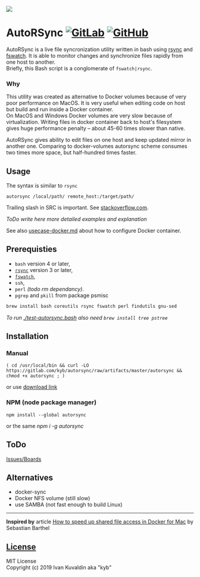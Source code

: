[![](https://gitlab.com/kyb/autorsync/badges/master/pipeline.svg)](https://gitlab.com/kyb/autorsync/pipelines?scope=branches)

# AutoRSync [![GitLab](https://img.shields.io/badge/gitlab-main-blue?style=flat-square&logo=gitlab&color=2B5)](https://gitlab.com/kyb/autorsync) [![GitHub](https://img.shields.io/badge/GitHub-mirror-blue?style=flat-square&logo=GitHub&color=78A)](https://github.com/ivakyb/autorsync)

AutoRSync is a live file syncronization utility written in bash using [rsync](https://rsync.samba.org/) and [fswatch](https://github.com/emcrisostomo/fswatch).
It is able to monitor changes and synchronize files rapidly from one host to another.  
Briefly, this Bash script is a conglomerate of `fswatch|rsync`.

### Why
This utility was created as alternative to Docker volumes because of very poor performance on MacOS. 
It is very useful when editing code on host but build and run inside a Docker container.  
On MacOS and Windows Docker volumes are very slow because of virtualization.
Writing files in docker container back to host's filesystem gives huge performance penalty – about 45-60 times slower than native. 

AutoRSync gives ability to edit files on one host and keep updated mirror in another one.
Comparing to docker-volumes autorsync scheme consumes two times more space, but half-hundred times faster. 


## Usage
The syntax is similar to `rsync`
```
autorsync /local/path/ remote_host:/target/path/
```
Trailing slash in SRC is important. See [stackoverflow.com](https://stackoverflow.com/questions/20300971/rsync-copy-directory-contents-but-not-directory-itself).

*ToDo write here more detailed examples and explanation*

See also [usecase-docker.md](usecase-docker.md) about how to configure Docker container.

## Prerequisties
*  `bash` version 4 or later, 
*  [`rsync`](https://rsync.samba.org/) version 3 or later,
*  [`fswatch`](https://github.com/emcrisostomo/fswatch), 
*  `ssh`, 
*  `perl` *(todo rm dependancy)*.
*  `pgrep` and `pkill` from package psmisc

```sh
brew install bash coreutils rsync fswatch perl findutils gnu-sed
```
*To run [./test-autorsync.bash](./test-autorsync.bash) also need `brew install tree pstree`*


## Installation

### Manual

    ( cd /usr/local/bin && curl -LO https://gitlab.com/kyb/autorsync/raw/artifacts/master/autorsync && chmod +x autorsync ; ) 

or use [download link](https://gitlab.com/kyb/autorsync/raw/artifacts/master/autorsync)

### NPM (node package manager)

    npm install --global autorsync
    
or the same *npm i -g autorsync*

## ToDo
[Issues/Boards](https://gitlab.com/kyb/autorsync/-/boards)

## Alternatives
* docker-sync
* Docker NFS volume (still slow)
* use SAMBA (not fast enough to build Linux)

---
**Inspired by** article [How to speed up shared file access in Docker for Mac][2] by Sebastian Barthel

  [2]: https://medium.freecodecamp.org/speed-up-file-access-in-docker-for-mac-fbeee65d0ee7


## [License](LICENSE)
MIT License  
Copyright (c) 2019 Ivan Kuvaldin aka "kyb"

